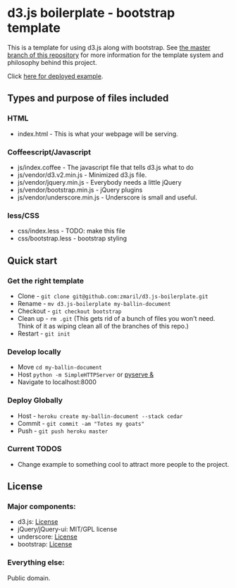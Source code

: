 # d3.js boilerplate - bootstrap template

This is a template for using d3.js along with bootstrap. See
[the master branch of this repository](https://github.com/zmaril/d3.js-boilerplate#how-it-works)
for more information for the template system and philosophy behind
this project.

Click [here for deployed example](http://d3bbootstrap.herokuapp.com/). 

## Types and purpose of files included 

### HTML

* index.html - This is what your webpage will be serving. 

### Coffeescript/Javascript

* js/index.coffee - The javascript file that tells d3.js what to do
* js/vendor/d3.v2.min.js - Minimized d3.js file. 
* js/vendor/jquery.min.js - Everybody needs a little jQuery
* js/vendor/bootstrap.min.js - jQuery plugins
* js/vendor/underscore.min.js - Underscore is small and useful. 

### less/CSS

* css/index.less - TODO: make this file
* css/bootstrap.less - bootstrap styling

## Quick start

### Get the right template
* Clone - `git clone git@github.com:zmaril/d3.js-boilerplate.git`
* Rename - `mv d3.js-boilerplate my-ballin-document`
* Checkout - `git checkout bootstrap`
* Clean up - `rm .git` (This gets rid of a bunch of files you won't
  need. Think of it as wiping clean all of the branches of this repo.) 
* Restart - `git init`

### Develop locally
* Move `cd my-ballin-document`
* Host `python -m SimpleHTTPServer` or [pyserve &](https://twitter.com/ZackMaril/status/165258473167261698)
* Navigate to localhost:8000

### Deploy Globally 
* Host - `heroku create my-ballin-document --stack cedar`
* Commit - `git commit -am "Totes my goats"`
* Push - `git push heroku master`

### Current TODOS
* Change example to something cool to attract more people to the
  project.

## License

### Major components:

* d3.js: [License](https://github.com/mbostock/d3/blob/master/LICENSE)
* jQuery/jQuery-ui: MIT/GPL license
* underscore:
  [License](https://github.com/documentcloud/underscore/blob/master/LICENSE)
* bootstrap: [License](https://github.com/documentcloud/underscore/blob/master/LICENSE)

### Everything else:

Public domain. 
